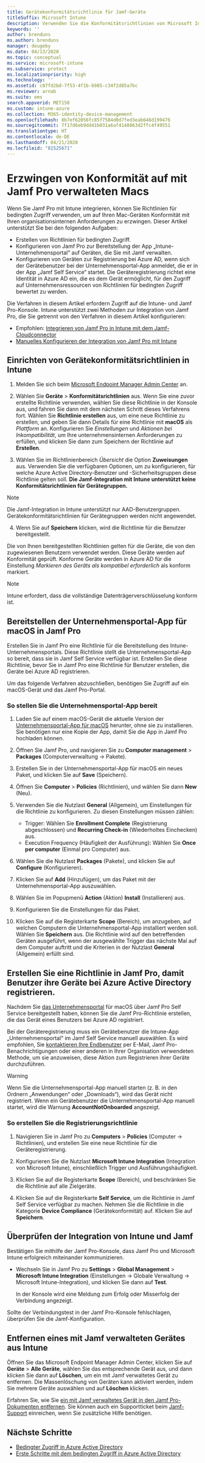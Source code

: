 ```yaml
---
title: Gerätekonformitätsrichtlinie für Jamf-Geräte
titleSuffix: Microsoft Intune
description: Verwenden Sie die Konformitätsrichtlinien von Microsoft Intune zusammen mit dem bedingten Zugriff von Azure Active Directory, um mit Jamf verwaltete Geräte zu sichern.
keywords: ''
author: brenduns
ms.author: brenduns
manager: dougeby
ms.date: 04/13/2020
ms.topic: conceptual
ms.service: microsoft-intune
ms.subservice: protect
ms.localizationpriority: high
ms.technology: ''
ms.assetid: c87fd2bd-7f53-4f1b-b985-c34f2d85a7bc
ms.reviewer: arnab
ms.suite: ems
search.appverid: MET150
ms.custom: intune-azure
ms.collection: M365-identity-device-management
ms.openlocfilehash: 8b7ef62056fc85f7584d0d7fed3eab646d199476
ms.sourcegitcommit: 7f17d6eb9dd41b031a6af4148863d2ffc4f49551
ms.translationtype: HT
ms.contentlocale: de-DE
ms.lasthandoff: 04/21/2020
ms.locfileid: "81525671"
---
```

# <a name="enforce-compliance-on-macs-managed-with-jamf-pro"></a>Erzwingen von Konformität auf mit Jamf Pro verwalteten Macs

Wenn Sie Jamf Pro mit Intune integrieren, können Sie Richtlinien für bedingten Zugriff verwenden, um auf Ihren Mac-Geräten Konformität mit Ihren organisationsinternen Anforderungen zu erzwingen. Dieser Artikel unterstützt Sie bei den folgenden Aufgaben:  

- Erstellen von Richtlinien für bedingten Zugriff.
- Konfigurieren von Jamf Pro zur Bereitstellung der App „Intune-Unternehmensportal“ auf Geräten, die Sie mit Jamf verwalten.
- Konfigurieren von Geräten zur Registrierung bei Azure AD, wenn sich der Gerätebenutzer bei der Unternehmensportal-App anmeldet, die er in der App „Jamf Self Service“ startet. Die Geräteregistrierung richtet eine Identität in Azure AD ein, die es dem Gerät ermöglicht, für den Zugriff auf Unternehmensressourcen von Richtlinien für bedingten Zugriff bewertet zu werden.  
 
Die Verfahren in diesem Artikel erfordern Zugriff auf die Intune- und Jamf Pro-Konsole.
Intune unterstützt zwei Methoden zur Integration von Jamf Pro, die Sie getrennt von den Verfahren in diesem Artikel konfigurieren:

- Empfohlen: [Integrieren von Jamf Pro in Intune mit dem Jamf-Cloudconnector](conditional-access-jamf-cloud-connector.md)
- [Manuelles Konfigurieren der Integration von Jamf Pro mit Intune](conditional-access-integrate-jamf.md)

## <a name="set-up-device-compliance-policies-in-intune"></a>Einrichten von Gerätekonformitätsrichtlinien in Intune

1. Melden Sie sich beim [Microsoft Endpoint Manager Admin Center](https://go.microsoft.com/fwlink/?linkid=2109431) an.

2. Wählen Sie **Geräte** > **Konformitätsrichtlinien** aus. Wenn Sie eine zuvor erstellte Richtlinie verwenden, wählen Sie diese Richtlinie in der Konsole aus, und fahren Sie dann mit dem nächsten Schritt dieses Verfahrens fort. Wählen Sie **Richtlinie erstellen** aus, um eine neue Richtlinie zu erstellen, und geben Sie dann Details für eine Richtlinie mit **macOS** als *Plattform* an. Konfigurieren Sie *Einstellungen* und *Aktionen bei Inkompatibilität*, um Ihre unternehmensinternen Anforderungen zu erfüllen, und klicken Sie dann zum Speichern der Richtlinie auf **Erstellen**.

3. Wählen Sie im Richtlinienbereich *Übersicht* die Option **Zuweisungen** aus. Verwenden Sie die verfügbaren Optionen, um zu konfigurieren, für welche Azure Active Directory-Benutzer und -Sicherheitsgruppen diese Richtlinie gelten soll. **Die Jamf-Integration mit Intune unterstützt keine Konformitätsrichtlinien für Gerätegruppen.**

> [!NOTE]
> Die Jamf-Integration in Intune unterstützt nur AAD-Benutzergruppen. Gerätekonformitätsrichtlinien für Gerätegruppen werden nicht angewendet.

4. Wenn Sie auf **Speichern** klicken, wird die Richtlinie für die Benutzer bereitgestellt.  

Die von Ihnen bereitgestellten Richtlinien gelten für die Geräte, die von den zugewiesenen Benutzern verwendet werden. Diese Geräte werden auf Konformität geprüft. Konforme Geräte werden in Azure AD für die Einstellung *Markieren des Geräts als kompatibel erforderlich* als konform markiert.  

> [!NOTE]
> Intune erfordert, dass die vollständige Datenträgerverschlüsselung konform ist.

## <a name="deploy-the-company-portal-app-for-macos-in-jamf-pro"></a>Bereitstellen der Unternehmensportal-App für macOS in Jamf Pro

Erstellen Sie in Jamf Pro eine Richtlinie für die Bereitstellung des Intune-Unternehmensportals. Diese Richtlinie stellt die Unternehmensportal-App so bereit, dass sie in Jamf Self Service verfügbar ist. Erstellen Sie diese Richtlinie, bevor Sie in Jamf Pro eine Richtlinie für Benutzer erstellen, die Geräte bei Azure AD registrieren.  

Um das folgende Verfahren abzuschließen, benötigen Sie Zugriff auf ein macOS-Gerät und das Jamf Pro-Portal. 

### <a name="to-deploy-the-company-portal-app"></a>So stellen Sie die Unternehmensportal-App bereit  

1. Laden Sie auf einem macOS-Gerät die aktuelle Version der [Unternehmensportal-App für macOS](https://go.microsoft.com/fwlink/?linkid=862280) herunter, ohne sie zu installieren. Sie benötigen nur eine Kopie der App, damit Sie die App in Jamf Pro hochladen können.  

2. Öffnen Sie Jamf Pro, und navigieren Sie zu **Computer management** > **Packages** (Computerverwaltung -> Pakete).

3. Erstellen Sie in der Unternehmensportal-App für macOS ein neues Paket, und klicken Sie auf **Save** (Speichern).

4. Öffnen Sie **Computer** > **Policies** (Richtlinien), und wählen Sie dann **New** (Neu).

5. Verwenden Sie die Nutzlast **General** (Allgemein), um Einstellungen für die Richtlinie zu konfigurieren. Zu diesen Einstellungen müssen zählen:
   - Trigger: Wählen Sie **Enrollment Complete** (Registrierung abgeschlossen) und **Recurring Check-in** (Wiederholtes Einchecken) aus.
   - Execution Frequency (Häufigkeit der Ausführung): Wählen Sie **Once per computer** (Einmal pro Computer) aus.

6. Wählen Sie die Nutzlast **Packages** (Pakete), und klicken Sie auf **Configure** (Konfigurieren).

7. Klicken Sie auf **Add** (Hinzufügen), um das Paket mit der Unternehmensportal-App auszuwählen.

8. Wählen Sie im Popupmenü **Action** (Aktion) **Install** (Installieren) aus.
9. Konfigurieren Sie die Einstellungen für das Paket.

10. Klicken Sie auf die Registerkarte **Scope** (Bereich), um anzugeben, auf welchen Computern die Unternehmensportal-App installiert werden soll. Wählen Sie **Speichern** aus. Die Richtlinie wird auf den betreffenden Geräten ausgeführt, wenn der ausgewählte Trigger das nächste Mal auf dem Computer auftritt und die Kriterien in der Nutzlast **General** (Allgemein) erfüllt sind.

## <a name="create-a-policy-in-jamf-pro-to-have-users-register-their-devices-with-azure-active-directory"></a>Erstellen Sie eine Richtlinie in Jamf Pro, damit Benutzer ihre Geräte bei Azure Active Directory registrieren.  

Nachdem Sie [das Unternehmensportal](conditional-access-assign-jamf.md#deploy-the-company-portal-app-for-macos-in-jamf-pro) für macOS über Jamf Pro Self Service bereitgestellt haben, können Sie die Jamf Pro-Richtlinie erstellen, die das Gerät eines Benutzers bei Azure AD registriert. 

Bei der Geräteregistrierung muss ein Gerätebenutzer die Intune-App „Unternehmensportal“ im Jamf Self Service manuell auswählen. Es wird empfohlen, Sie [kontaktieren Ihre Endbenutzer](../fundamentals/end-user-educate.md) per E-Mail, Jamf Pro-Benachrichtigungen oder einer anderen in Ihrer Organisation verwendeten Methode, um sie anzuweisen, diese Aktion zum Registrieren ihrer Geräte durchzuführen. 

> [!WARNING]
> Wenn Sie die Unternehmensportal-App manuell starten (z. B. in den Ordnern „Anwendungen“ oder „Downloads“), wird das Gerät nicht registriert. Wenn ein Gerätebenutzer die Unternehmensportal-App manuell startet, wird die Warnung **AccountNotOnboarded** angezeigt.

### <a name="to-create-the-registration-policy"></a>So erstellen Sie die Registrierungsrichtlinie  

1. Navigieren Sie in Jamf Pro zu **Computers** > **Policies** (Computer -> Richtlinien), und erstellen Sie eine neue Richtlinie für die Geräteregistrierung.

2. Konfigurieren Sie die Nutzlast **Microsoft Intune Integration** (Integration von Microsoft Intune), einschließlich Trigger und Ausführungshäufigkeit.

3. Klicken Sie auf die Registerkarte **Scope** (Bereich), und beschränken Sie die Richtlinie auf alle Zielgeräte.

4. Klicken Sie auf die Registerkarte **Self Service**, um die Richtlinie in Jamf Self Service verfügbar zu machen. Nehmen Sie die Richtlinie in die Kategorie **Device Compliance** (Gerätekonformität) auf. Klicken Sie auf **Speichern**.

## <a name="validate-intune-and-jamf-integration"></a>Überprüfen der Integration von Intune und Jamf  

Bestätigen Sie mithilfe der Jamf Pro-Konsole, dass Jamf Pro und Microsoft Intune erfolgreich miteinander kommunizieren. 

- Wechseln Sie in Jamf Pro zu **Settings** > **Global Management** > **Microsoft Intune Integration** (Einstellungen -> Globale Verwaltung -> Microsoft Intune-Integration), und klicken Sie dann auf **Test**.

    In der Konsole wird eine Meldung zum Erfolg oder Misserfolg der Verbindung angezeigt.  

Sollte der Verbindungstest in der Jamf Pro-Konsole fehlschlagen, überprüfen Sie die Jamf-Konfiguration. 


## <a name="removing-a-jamf-managed-device-from-intune"></a>Entfernen eines mit Jamf verwalteten Gerätes aus Intune

Öffnen Sie das Microsoft Endpoint Manager Admin Center, klicken Sie auf **Geräte** > **Alle Geräte**, wählen Sie das entsprechende Gerät aus, und dann klicken Sie dann auf **Löschen**, um ein mit Jamf verwaltetes Gerät zu entfernen.  Die Massenlöschung von Geräten kann aktiviert werden, indem Sie mehrere Geräte auswählen und auf **Löschen** klicken.

Erfahren Sie, wie Sie [ein mit Jamf verwaltetes Gerät in den Jamf Pro-Dokumenten entfernen](https://www.jamf.com/jamf-nation/articles/80/unmanaging-computers-while-preserving-their-inventory-information). Sie können auch ein Supportticket beim [Jamf-Support](https://www.jamf.com/support/) einreichen, wenn Sie zusätzliche Hilfe benötigen. 

## <a name="next-steps"></a>Nächste Schritte

- [Bedingter Zugriff in Azure Active Directory](https://docs.microsoft.com/azure/active-directory/active-directory-conditional-access-azure-portal)
- [Erste Schritte mit dem bedingten Zugriff in Azure Active Directory](https://docs.microsoft.com/azure/active-directory/active-directory-conditional-access-azure-portal-get-started)
